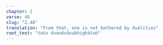 ```yaml
---
chapter: 2
verse: 48
slug: "2.48"
translation: "From that, one is not bothered by dualities"
root_text: "tato dvandvānabhighātaḥ"
---
```


